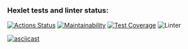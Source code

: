 ### Hexlet tests and linter status:
[![Actions Status](https://github.com/yAmsky1/python-project-lvl2/workflows/hexlet-check/badge.svg)](https://github.com/yAmsky1/python-project-lvl2/actions)
[![Maintainability](https://api.codeclimate.com/v1/badges/874f8487ae55e1a59066/maintainability)](https://codeclimate.com/github/yAmsky1/python-project-lvl2/maintainability)
[![Test Coverage](https://api.codeclimate.com/v1/badges/874f8487ae55e1a59066/test_coverage)](https://codeclimate.com/github/yAmsky1/python-project-lvl2/test_coverage)
![Linter](https://github.com/yamsky1/python-project-lvl1/actions/workflows/ci.yml/badge.svg)


[![asciicast](https://asciinema.org/a/J48fTSVNqHVLMSHgJt35JHhqr.svg)](https://asciinema.org/a/J48fTSVNqHVLMSHgJt35JHhqr)